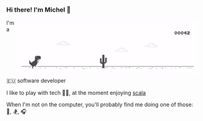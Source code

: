 ### Hi there! I'm Michel 👋

<picture>
  <source media="(prefers-color-scheme: dark)" srcset="https://raw.githubusercontent.com/RustedBones/RustedBones/master/assets/dino_dark.gif">
  <img align="right" src="https://raw.githubusercontent.com/RustedBones/RustedBones/master/assets/dino.gif">
</picture>

I'm a 🇪🇺 software developer

I like to play with tech 🧑‍💻, at the moment enjoying [scala](https://www.scala-lang.org)

When I'm not on the computer, you'll probably find me doing one of those: 🚴, 🏂, 🎧
